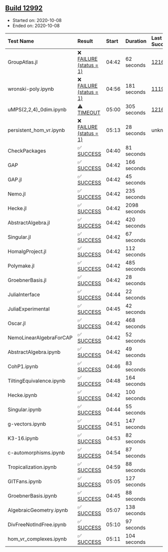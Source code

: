 ## [Build 12992](https://oscarci.mathematik.uni-kl.de/job/oscar/12992/)

* Started on: 2020-10-08
* Ended on: 2020-10-08

| Test Name    | Result | Start | Duration | Last Success | First Failure |
|:-------------|:-------|:------|:---------|:-------------|:--------------|
| GroupAtlas.jl | ❌ [FAILURE (status = 1)](https://oscarci.mathematik.uni-kl.de/job/oscar/12992/artifact/logs/build-12992/GroupAtlas.jl.log) | 04:42 | 62 seconds | [12167](https://oscarci.mathematik.uni-kl.de/job/oscar/12167/) | [12168](https://oscarci.mathematik.uni-kl.de/job/oscar/12168/) |
| wronski-poly.ipynb | ❌ [FAILURE (status = 1)](https://oscarci.mathematik.uni-kl.de/job/oscar/12992/artifact/logs/build-12992/wronski-poly.ipynb.log) | 04:56 | 181 seconds | [11192](https://oscarci.mathematik.uni-kl.de/job/oscar/11192/) | [11193](https://oscarci.mathematik.uni-kl.de/job/oscar/11193/) |
| uMPS(2,2,4)_0dim.ipynb | ⚠ [TIMEOUT](https://oscarci.mathematik.uni-kl.de/job/oscar/12992/artifact/logs/build-12992/uMPS-2-2-4-_0dim.ipynb.log) | 05:00 | 305 seconds | [12167](https://oscarci.mathematik.uni-kl.de/job/oscar/12167/) | [12168](https://oscarci.mathematik.uni-kl.de/job/oscar/12168/) |
| persistent_hom_vr.ipynb | ❌ [FAILURE (status = 1)](https://oscarci.mathematik.uni-kl.de/job/oscar/12992/artifact/logs/build-12992/persistent_hom_vr.ipynb.log) | 05:13 | 28 seconds | unknown | unknown |
| CheckPackages | ✅ [SUCCESS](https://oscarci.mathematik.uni-kl.de/job/oscar/12992/artifact/logs/build-12992/CheckPackages.log) | 04:40 | 81 seconds |  |  |
| GAP | ✅ [SUCCESS](https://oscarci.mathematik.uni-kl.de/job/oscar/12992/artifact/logs/build-12992/GAP.log) | 04:42 | 166 seconds |  |  |
| GAP.jl | ✅ [SUCCESS](https://oscarci.mathematik.uni-kl.de/job/oscar/12992/artifact/logs/build-12992/GAP.jl.log) | 04:42 | 45 seconds |  |  |
| Nemo.jl | ✅ [SUCCESS](https://oscarci.mathematik.uni-kl.de/job/oscar/12992/artifact/logs/build-12992/Nemo.jl.log) | 04:42 | 235 seconds |  |  |
| Hecke.jl | ✅ [SUCCESS](https://oscarci.mathematik.uni-kl.de/job/oscar/12992/artifact/logs/build-12992/Hecke.jl.log) | 04:42 | 2098 seconds |  |  |
| AbstractAlgebra.jl | ✅ [SUCCESS](https://oscarci.mathematik.uni-kl.de/job/oscar/12992/artifact/logs/build-12992/AbstractAlgebra.jl.log) | 04:42 | 420 seconds |  |  |
| Singular.jl | ✅ [SUCCESS](https://oscarci.mathematik.uni-kl.de/job/oscar/12992/artifact/logs/build-12992/Singular.jl.log) | 04:42 | 67 seconds |  |  |
| HomalgProject.jl | ✅ [SUCCESS](https://oscarci.mathematik.uni-kl.de/job/oscar/12992/artifact/logs/build-12992/HomalgProject.jl.log) | 04:42 | 112 seconds |  |  |
| Polymake.jl | ✅ [SUCCESS](https://oscarci.mathematik.uni-kl.de/job/oscar/12992/artifact/logs/build-12992/Polymake.jl.log) | 04:42 | 485 seconds |  |  |
| GroebnerBasis.jl | ✅ [SUCCESS](https://oscarci.mathematik.uni-kl.de/job/oscar/12992/artifact/logs/build-12992/GroebnerBasis.jl.log) | 04:42 | 28 seconds |  |  |
| JuliaInterface | ✅ [SUCCESS](https://oscarci.mathematik.uni-kl.de/job/oscar/12992/artifact/logs/build-12992/JuliaInterface.log) | 04:44 | 22 seconds |  |  |
| JuliaExperimental | ✅ [SUCCESS](https://oscarci.mathematik.uni-kl.de/job/oscar/12992/artifact/logs/build-12992/JuliaExperimental.log) | 04:45 | 42 seconds |  |  |
| Oscar.jl | ✅ [SUCCESS](https://oscarci.mathematik.uni-kl.de/job/oscar/12992/artifact/logs/build-12992/Oscar.jl.log) | 04:42 | 468 seconds |  |  |
| NemoLinearAlgebraForCAP | ✅ [SUCCESS](https://oscarci.mathematik.uni-kl.de/job/oscar/12992/artifact/logs/build-12992/NemoLinearAlgebraForCAP.log) | 04:42 | 52 seconds |  |  |
| AbstractAlgebra.ipynb | ✅ [SUCCESS](https://oscarci.mathematik.uni-kl.de/job/oscar/12992/artifact/logs/build-12992/AbstractAlgebra.ipynb.log) | 04:42 | 49 seconds |  |  |
| CohP1.ipynb | ✅ [SUCCESS](https://oscarci.mathematik.uni-kl.de/job/oscar/12992/artifact/logs/build-12992/CohP1.ipynb.log) | 04:46 | 83 seconds |  |  |
| TiltingEquivalence.ipynb | ✅ [SUCCESS](https://oscarci.mathematik.uni-kl.de/job/oscar/12992/artifact/logs/build-12992/TiltingEquivalence.ipynb.log) | 04:48 | 164 seconds |  |  |
| Hecke.ipynb | ✅ [SUCCESS](https://oscarci.mathematik.uni-kl.de/job/oscar/12992/artifact/logs/build-12992/Hecke.ipynb.log) | 04:42 | 100 seconds |  |  |
| Singular.ipynb | ✅ [SUCCESS](https://oscarci.mathematik.uni-kl.de/job/oscar/12992/artifact/logs/build-12992/Singular.ipynb.log) | 04:44 | 55 seconds |  |  |
| g-vectors.ipynb | ✅ [SUCCESS](https://oscarci.mathematik.uni-kl.de/job/oscar/12992/artifact/logs/build-12992/g-vectors.ipynb.log) | 04:51 | 147 seconds |  |  |
| K3-16.ipynb | ✅ [SUCCESS](https://oscarci.mathematik.uni-kl.de/job/oscar/12992/artifact/logs/build-12992/K3-16.ipynb.log) | 04:53 | 82 seconds |  |  |
| c-automorphisms.ipynb | ✅ [SUCCESS](https://oscarci.mathematik.uni-kl.de/job/oscar/12992/artifact/logs/build-12992/c-automorphisms.ipynb.log) | 04:54 | 87 seconds |  |  |
| Tropicalization.ipynb | ✅ [SUCCESS](https://oscarci.mathematik.uni-kl.de/job/oscar/12992/artifact/logs/build-12992/Tropicalization.ipynb.log) | 04:59 | 88 seconds |  |  |
| GITFans.ipynb | ✅ [SUCCESS](https://oscarci.mathematik.uni-kl.de/job/oscar/12992/artifact/logs/build-12992/GITFans.ipynb.log) | 05:05 | 127 seconds |  |  |
| GroebnerBasis.ipynb | ✅ [SUCCESS](https://oscarci.mathematik.uni-kl.de/job/oscar/12992/artifact/logs/build-12992/GroebnerBasis.ipynb.log) | 04:45 | 88 seconds |  |  |
| AlgebraicGeometry.ipynb | ✅ [SUCCESS](https://oscarci.mathematik.uni-kl.de/job/oscar/12992/artifact/logs/build-12992/AlgebraicGeometry.ipynb.log) | 05:07 | 138 seconds |  |  |
| DivFreeNotIndFree.ipynb | ✅ [SUCCESS](https://oscarci.mathematik.uni-kl.de/job/oscar/12992/artifact/logs/build-12992/DivFreeNotIndFree.ipynb.log) | 05:10 | 97 seconds |  |  |
| hom_vr_complexes.ipynb | ✅ [SUCCESS](https://oscarci.mathematik.uni-kl.de/job/oscar/12992/artifact/logs/build-12992/hom_vr_complexes.ipynb.log) | 05:11 | 104 seconds |  |  |
